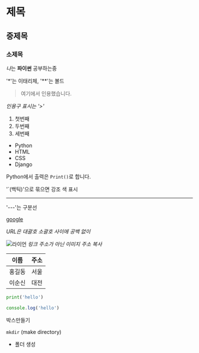 # 제목

## 중제목

### 소제목

*나*는 **파이썬** 공부하는중

'*'는 이태리체, '**'는 볼드

> 여기에서 인용했습니다.

*인용구 표시는 '>'*

1. 첫번째
2. 두번째
3. 세번째


- Python
- HTML
- CSS
- Django

Python에서 출력은 `Print()`로 합니다.

'`(백틱)'으로 묶으면 강조 색 표시

--- 

'---'는 구분선

[google](https://google.com)

*URL은 대괄호 소괄호 사이에 공백 없이*

![라이언](https://i.namu.wiki/i/n0Fg3YUoaIkTxQTCVzsIoMsGNryniCFiU89o6ZAJFSdw8vkRvprgrACulUPYI-5_xpO53O3cSuP8mMgM_JitLg.webp)
*링크 주소가 아닌 이미지 주소 복사*

| 이름 | 주소 | 
| --- | --- |
| 홍길동 | 서울 |
| 이순신 | 대전 | 

```python
print('hello')
```

```javascript
console.log('hello')
```

박스만들기

`mkdir` (make directory)
- 폴더 생성